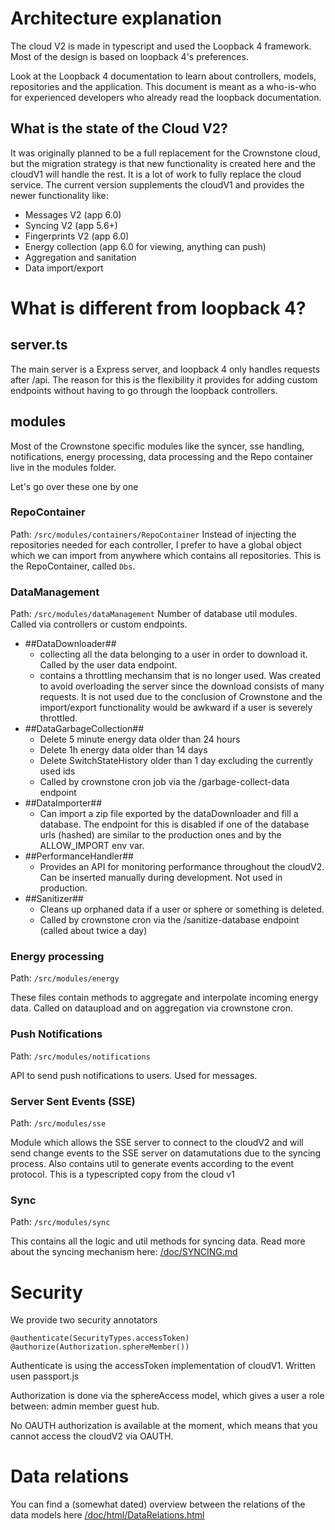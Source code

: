 # Architecture explanation

The cloud V2 is made in typescript and used the Loopback 4 framework. Most of the design is based on loopback 4's preferences.

Look at the Loopback 4 documentation to learn about controllers, models, repositories and the application. This document is meant as a who-is-who for experienced developers who already read the loopback documentation.

## What is the state of the Cloud V2?

It was originally planned to be a full replacement for the Crownstone cloud, but the migration strategy is that new functionality is created here and
the cloudV1 will handle the rest. It is a lot of work to fully replace the cloud service. The current version supplements the cloudV1 and provides the newer functionality like:
- Messages V2 (app 6.0)
- Syncing V2  (app 5.6+)
- Fingerprints V2 (app 6.0)
- Energy collection (app 6.0 for viewing, anything can push)
- Aggregation and sanitation
- Data import/export

# What is different from loopback 4?

## server.ts
The main server is a Express server, and loopback 4 only handles requests after /api. The reason for this is the flexibility it provides for adding
custom endpoints without having to go through the loopback controllers.

## modules

Most of the Crownstone specific modules like the syncer, sse handling, notifications, energy processing, data processing and the Repo container live in the modules folder.

Let's go over these one by one

### RepoContainer

Path: `/src/modules/containers/RepoContainer`
Instead of injecting the repositories needed for each controller, I prefer to have a global object which we can import from anywhere which contains all repositories. This is the RepoContainer, called `Dbs`.

### DataManagement

Path: `/src/modules/dataManagement`
Number of database util modules. Called via controllers or custom endpoints.

- ##DataDownloader##
  - collecting all the data belonging to a user in order to download it. Called by the user data endpoint.
  - contains a throttling mechansim that is no longer used. Was created to avoid overloading the server since the download consists of many requests. It is not used due to the conclusion of Crownstone and the import/export functionality would be awkward if a user is severely throttled.
- ##DataGarbageCollection##
  - Delete 5 minute energy data older than 24 hours
  - Delete 1h energy data older than 14 days
  - Delete SwitchStateHistory older than 1 day excluding the currently used ids
  - Called by crownstone cron job via the /garbage-collect-data endpoint
- ##DataImporter##
  - Can import a zip file exported by the dataDownloader and fill a database. The endpoint for this is disabled if one of the database urls (hashed) are similar to the production ones and by the ALLOW_IMPORT env var.
- ##PerformanceHandler##
  - Provides an API for monitoring performance throughout the cloudV2. Can be inserted manually during development. Not used in production.
- ##Sanitizer##
  - Cleans up orphaned data if a user or sphere or something is deleted.
  - Called by crownstone cron via the /sanitize-database endpoint (called about twice a day)

### Energy processing

Path: `/src/modules/energy`

These files contain methods to aggregate and interpolate incoming energy data. Called on dataupload and on aggregation via crownstone cron.

### Push Notifications

Path: `/src/modules/notifications`

API to send push notifications to users. Used for messages.

### Server Sent Events (SSE)
Path: `/src/modules/sse`

Module which allows the SSE server to connect to the cloudV2 and will send change events to the SSE server on datamutations due to the syncing process. Also contains util to generate events according to the event protocol.
This is a typescripted copy from the cloud v1

### Sync

Path: `/src/modules/sync`

This contains all the logic and util methods for syncing data. Read more about the syncing mechanism here: [/doc/SYNCING.md](/doc/SYNCING.md)


# Security

We provide two security annotators

```
@authenticate(SecurityTypes.accessToken)
@authorize(Authorization.sphereMember())
```

Authenticate is using the accessToken implementation of cloudV1. Written usen passport.js

Authorization is done via the sphereAccess model, which gives a user a role between: admin member guest hub.

No OAUTH authorization is available at the moment, which means that you cannot access the cloudV2 via OAUTH.

# Data relations

You can find a (somewhat dated) overview between the relations of the data models here [/doc/html/DataRelations.html](/doc/html/DataRelations.html)